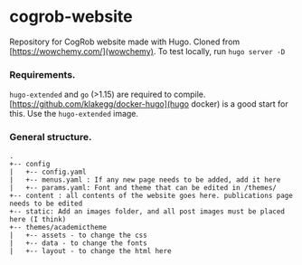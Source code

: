 # cogrob-website
Repository for CogRob website made with Hugo. Cloned from [https://wowchemy.com/](wowchemy).
To test locally, run `` hugo server -D ``

### Requirements.

`hugo-extended` and `go` (>1.15) are required to compile. [https://github.com/klakegg/docker-hugo](hugo docker) is a good start for this. Use the `hugo-extended` image.


### General structure.
```
.
+-- config
|   +-- config.yaml
|   +-- menus.yaml : If any new page needs to be added, add it here
|   +-- params.yaml: Font and theme that can be edited in /themes/
+-- content : all contents of the website goes here. publications page needs to be edited
+-- static: Add an images folder, and all post images must be placed here (I think)
+-- themes/academictheme
|   +-- assets - to change the css
|   +-- data - to change the fonts
|   +-- layout - to change the html here